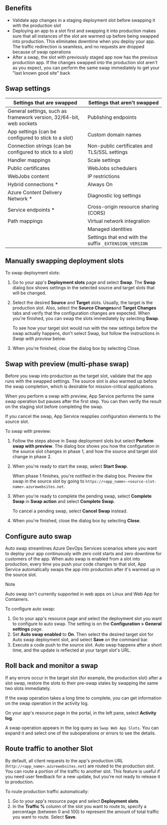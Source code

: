 ## Benefits

-   Validate app changes in a staging deployment slot before swapping it with the production slot
-   Deploying an app to a slot first and swapping it into production makes sure that all instances of the slot are warmed up before being swapped into production. This eliminates downtime when you deploy your app. The traffic redirection is seamless, and no requests are dropped because of swap operations
-   After a swap, the slot with previously staged app now has the previous production app. If the changes swapped into the production slot aren't as you expect, you can perform the same swap immediately to get your "last known good site" back

## Swap settings

| Settings that are swapped                                           | Settings that aren't swapped                           |
| ------------------------------------------------------------------- | ------------------------------------------------------ |
| General settings, such as framework version, 32/64-bit, web sockets | Publishing endpoints                                   |
| App settings (can be configured to stick to a slot)                 | Custom domain names                                    |
| Connection strings (can be configured to stick to a slot)           | Non-public certificates and TLS/SSL settings           |
| Handler mappings                                                    | Scale settings                                         |
| Public certificates                                                 | WebJobs schedulers                                     |
| WebJobs content                                                     | IP restrictions                                        |
| Hybrid connections \*                                               | Always On                                              |
| Azure Content Delivery Network \*                                   | Diagnostic log settings                                |
| Service endpoints \*                                                | Cross-origin resource sharing (CORS)                   |
| Path mappings                                                       | Virtual network integration                            |
|                                                                     | Managed identities                                     |
|                                                                     | Settings that end with the suffix `_EXTENSION_VERSION` |

## Manually swapping deployment slots <a href="#manually-swapping-deployment-slots" id="manually-swapping-deployment-slots"></a>

To swap deployment slots:

1. Go to your app's **Deployment slots** page and select **Swap**. The **Swap** dialog box shows settings in the selected source and target slots that will be changed.
2. Select the desired **Source** and **Target** slots. Usually, the target is the production slot. Also, select the **Source Changes**and **Target Changes** tabs and verify that the configuration changes are expected. When you're finished, you can swap the slots immediately by selecting **Swap**.

    To see how your target slot would run with the new settings before the swap actually happens, don't select Swap, but follow the instructions in _Swap with preview_ below.

3. When you're finished, close the dialog box by selecting Close.

## Swap with preview (multi-phase swap) <a href="#swap-with-preview-multi-phase-swap" id="swap-with-preview-multi-phase-swap"></a>

Before you swap into production as the target slot, validate that the app runs with the swapped settings. The source slot is also warmed up before the swap completion, which is desirable for mission-critical applications.

When you perform a swap with preview, App Service performs the same swap operation but pauses after the first step. You can then verify the result on the staging slot before completing the swap.

If you cancel the swap, App Service reapplies configuration elements to the source slot.

To swap with preview:

1. Follow the steps above in Swap deployment slots but select **Perform swap with preview**. The dialog box shows you how the configuration in the source slot changes in phase 1, and how the source and target slot change in phase 2.
2. When you're ready to start the swap, select **Start Swap**.

    When phase 1 finishes, you're notified in the dialog box. Preview the swap in the source slot by going to `https://<app_name>-<source-slot-name>.azurewebsites.net`.

3. When you're ready to complete the pending swap, select **Complete Swap** in **Swap action** and select **Complete Swap**.

    To cancel a pending swap, select **Cancel Swap** instead.

4. When you're finished, close the dialog box by selecting **Close**.

## Configure auto swap

Auto swap streamlines Azure DevOps Services scenarios where you want to deploy your app continuously with zero cold starts and zero downtime for customers of the app. When auto swap is enabled from a slot into production, every time you push your code changes to that slot, App Service automatically swaps the app into production after it's warmed up in the source slot.

Note

Auto swap isn't currently supported in web apps on Linux and Web App for Containers.

To configure auto swap:

1. Go to your app's resource page and select the deployment slot you want to configure to auto swap. The setting is on the **Configuration > General settings** page.
2. Set **Auto swap enabled** to **On**. Then select the desired target slot for Auto swap deployment slot, and select **Save** on the command bar.
3. Execute a code push to the source slot. Auto swap happens after a short time, and the update is reflected at your target slot's URL.

## Roll back and monitor a swap

If any errors occur in the target slot (for example, the production slot) after a slot swap, restore the slots to their pre-swap states by swapping the same two slots immediately.

If the swap operation takes a long time to complete, you can get information on the swap operation in the activity log.

On your app's resource page in the portal, in the left pane, select **Activity log**.

A swap operation appears in the log query as `Swap Web App Slots`. You can expand it and select one of the suboperations or errors to see the details.

## Route traffic to another Slot

By default, all client requests to the app's production URL (`http://<app_name>.azurewebsites.net`) are routed to the production slot. You can route a portion of the traffic to another slot. This feature is useful if you need user feedback for a new update, but you're not ready to release it to production.

To route production traffic automatically:

1. Go to your app's resource page and select **Deployment slots**.
2. In the **Traffic %** column of the slot you want to route to, specify a percentage (between 0 and 100) to represent the amount of total traffic you want to route. Select **Save**.
